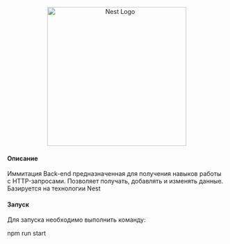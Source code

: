 <p align="center">
  <a href="http://nestjs.com/" target="blank"><img src="https://nestjs.com/img/logo_text.svg" width="320" alt="Nest Logo" /></a>
</p>

<h4>Описание</h4>
<p>Иммитация Back-end предназначенная для получения навыков работы с HTTP-запросами. Позволяет получать, добавлять и изменять данные. Базируется на технологии Nest</p>

<h4>Запуск</h4>
<p>Для запуска необходимо выполнить команду:</p>
<p>    npm run start</p>

